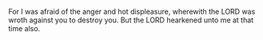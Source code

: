 For I was afraid of the anger and hot displeasure, wherewith the LORD was wroth against you to destroy you. But the LORD hearkened unto me at that time also.
